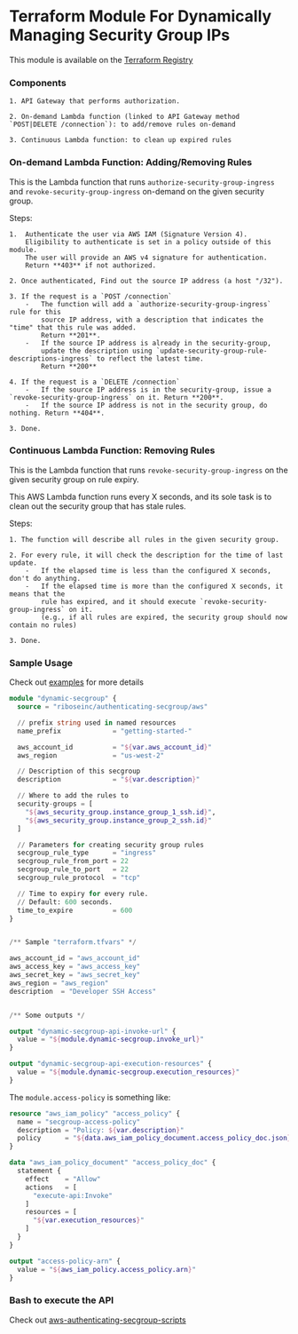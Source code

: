 # Terraform Module For Dynamically Managing Security Group IPs

This module is available on the [Terraform Registry](https://registry.terraform.io/modules/riboseinc/authenticating-secgroup)


### Components

    1. API Gateway that performs authorization.

    2. On-demand Lambda function (linked to API Gateway method `POST|DELETE /connection`): to add/remove rules on-demand

    3. Continuous Lambda function: to clean up expired rules


### On-demand Lambda Function: Adding/Removing Rules

This is the Lambda function that runs `authorize-security-group-ingress` and
`revoke-security-group-ingress` on-demand on the given security group.

Steps:

    1.  Authenticate the user via AWS IAM (Signature Version 4).
        Eligibility to authenticate is set in a policy outside of this module.
        The user will provide an AWS v4 signature for authentication.
        Return **403** if not authorized.

    2. Once authenticated, Find out the source IP address (a host "/32").

    3. If the request is a `POST /connection`
        -   The function will add a `authorize-security-group-ingress` rule for this
            source IP address, with a description that indicates the "time" that this rule was added.
            Return **201**.
        -   If the source IP address is already in the security-group,
            update the description using `update-security-group-rule-descriptions-ingress` to reflect the latest time.
            Return **200**

    4. If the request is a `DELETE /connection`
        -   If the source IP address is in the security-group, issue a `revoke-security-group-ingress` on it. Return **200**.
        -   If the source IP address is not in the security group, do nothing. Return **404**.

    3. Done.

### Continuous Lambda Function: Removing Rules

This is the Lambda function that runs `revoke-security-group-ingress` on the
given security group on rule expiry.

This AWS Lambda function runs every X seconds, and its sole task is to clean
out the security group that has stale rules.

Steps:

    1. The function will describe all rules in the given security group.

    2. For every rule, it will check the description for the time of last update.
        -   If the elapsed time is less than the configured X seconds, don't do anything.
        -   If the elapsed time is more than the configured X seconds, it means that the
            rule has expired, and it should execute `revoke-security-group-ingress` on it.
            (e.g., if all rules are expired, the security group should now contain no rules)

    3. Done.


### Sample Usage

Check out [examples](https://github.com/riboseinc/terraform-aws-authenticating-secgroup/tree/master/examples) for more details

```terraform
module "dynamic-secgroup" {
  source = "riboseinc/authenticating-secgroup/aws"

  // prefix string used in named resources
  name_prefix             = "getting-started-"

  aws_account_id          = "${var.aws_account_id}"
  aws_region              = "us-west-2"

  // Description of this secgroup
  description             = "${var.description}"

  // Where to add the rules to
  security-groups = [
    "${aws_security_group.instance_group_1_ssh.id}",
    "${aws_security_group.instance_group_2_ssh.id}"
  ]

  // Parameters for creating security group rules
  secgroup_rule_type      = "ingress"
  secgroup_rule_from_port = 22
  secgroup_rule_to_port   = 22
  secgroup_rule_protocol  = "tcp"

  // Time to expiry for every rule.
  // Default: 600 seconds.
  time_to_expire          = 600
}


/** Sample "terraform.tfvars" */

aws_account_id = "aws_account_id"
aws_access_key = "aws_access_key"
aws_secret_key = "aws_secret_key"
aws_region = "aws_region"
description  = "Developer SSH Access"


/** Some outputs */

output "dynamic-secgroup-api-invoke-url" {
  value = "${module.dynamic-secgroup.invoke_url}"
}

output "dynamic-secgroup-api-execution-resources" {
  value = "${module.dynamic-secgroup.execution_resources}"
}
```


The `module.access-policy` is something like:

```terraform
resource "aws_iam_policy" "access_policy" {
  name = "secgroup-access-policy"
  description = "Policy: ${var.description}"
  policy      = "${data.aws_iam_policy_document.access_policy_doc.json}"
}

data "aws_iam_policy_document" "access_policy_doc" {
  statement {
    effect    = "Allow"
    actions   = [
      "execute-api:Invoke"
    ]
    resources = [
      "${var.execution_resources}"
    ]
  }
}

output "access-policy-arn" {
  value = "${aws_iam_policy.access_policy.arn}"
}
```

### Bash to execute the API
Check out [aws-authenticating-secgroup-scripts](https://github.com/riboseinc/aws-authenticating-secgroup-scripts)
